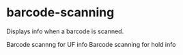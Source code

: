# barcode-scanning
Displays info when a barcode is scanned.

Barcode scannng for UF info
Barcode scanning for hold info
